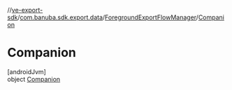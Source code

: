 //[ve-export-sdk](../../../../index.md)/[com.banuba.sdk.export.data](../../index.md)/[ForegroundExportFlowManager](../index.md)/[Companion](index.md)

# Companion

[androidJvm]\
object [Companion](index.md)
